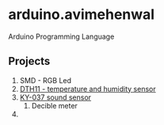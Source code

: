 # arduino.avimehenwal

Arduino Programming Language

## Projects

1. SMD - RGB Led
2. [DTH11 - temperature and humidity sensor](http://www.circuitbasics.com/wp-content/uploads/2015/11/DHT11-Datasheet.pdf)
3. [KY-037 sound sensor](https://datasheet4u.com/datasheet-parts/KY-037-datasheet.php?id=1402047)
   1. Decible meter
4. 
